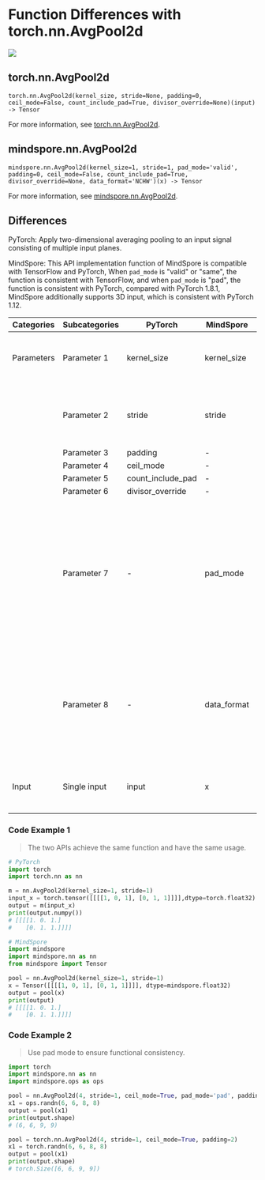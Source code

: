 # Function Differences with torch.nn.AvgPool2d

<a href="https://gitee.com/mindspore/docs/blob/master/docs/mindspore/source_en/note/api_mapping/pytorch_diff/AvgPool2d.md" target="_blank"><img src="https://mindspore-website.obs.cn-north-4.myhuaweicloud.com/website-images/master/resource/_static/logo_source_en.png"></a>

## torch.nn.AvgPool2d

```text
torch.nn.AvgPool2d(kernel_size, stride=None, padding=0, ceil_mode=False, count_include_pad=True, divisor_override=None)(input) -> Tensor
```

For more information, see [torch.nn.AvgPool2d](https://PyTorch.org/docs/1.8.1/generated/torch.nn.AvgPool2d.html).

## mindspore.nn.AvgPool2d

```text
mindspore.nn.AvgPool2d(kernel_size=1, stride=1, pad_mode='valid', padding=0, ceil_mode=False, count_include_pad=True, divisor_override=None, data_format='NCHW')(x) -> Tensor
```

For more information, see [mindspore.nn.AvgPool2d](https://www.mindspore.cn/docs/en/master/api_python/nn/mindspore.nn.AvgPool2d.html).

## Differences

PyTorch: Apply two-dimensional averaging pooling to an input signal consisting of multiple input planes.

MindSpore: This API implementation function of MindSpore is compatible with TensorFlow and PyTorch, When `pad_mode` is "valid" or "same", the function is consistent with TensorFlow, and when `pad_mode` is "pad", the function is consistent with PyTorch, compared with PyTorch 1.8.1, MindSpore additionally supports 3D input, which is consistent with PyTorch 1.12.

| Categories | Subcategories   | PyTorch     | MindSpore   | Differences   |
| ---- | ----- | ------- | --------- | -------------- |
| Parameters | Parameter 1 | kernel_size  | kernel_size | Consistent function, no default values for PyTorch    |
|      | Parameter 2 | stride     | stride  | Consistent function, different default values of parameters            |
|      | Parameter 3 | padding     | -    | Consistent|
|      | Parameter 4 | ceil_mode             | -           | Consistent|
|      | Parameter 5 | count_include_pad     | -           | Consistent |
|      | Parameter 6 | divisor_override | -           | Consistent |
|      | Parameter 7 | -                     | pad_mode    | MindSpore specifies how the pooling will be filled, with optional values of "same", "valid" or "pad". PyTorch does not have this parameter|
|      | Parameter 8 | -                     | data_format    | Specify the input data format in MindSpore, either "NHWC" or "NCHW". PyTorch does not have this parameter |
| Input | Single input | input                 | x           | Same function, different parameter names                               |

### Code Example 1

> The two APIs achieve the same function and have the same usage.

```python
# PyTorch
import torch
import torch.nn as nn

m = nn.AvgPool2d(kernel_size=1, stride=1)
input_x = torch.tensor([[[[1, 0, 1], [0, 1, 1]]]],dtype=torch.float32)
output = m(input_x)
print(output.numpy())
# [[[[1. 0. 1.]
#    [0. 1. 1.]]]]

# MindSpore
import mindspore
import mindspore.nn as nn
from mindspore import Tensor

pool = nn.AvgPool2d(kernel_size=1, stride=1)
x = Tensor([[[[1, 0, 1], [0, 1, 1]]]], dtype=mindspore.float32)
output = pool(x)
print(output)
# [[[[1. 0. 1.]
#    [0. 1. 1.]]]]
```

### Code Example 2

> Use pad mode to ensure functional consistency.

```python
import torch
import mindspore.nn as nn
import mindspore.ops as ops

pool = nn.AvgPool2d(4, stride=1, ceil_mode=True, pad_mode='pad', padding=2)
x1 = ops.randn(6, 6, 8, 8)
output = pool(x1)
print(output.shape)
# (6, 6, 9, 9)

pool = torch.nn.AvgPool2d(4, stride=1, ceil_mode=True, padding=2)
x1 = torch.randn(6, 6, 8, 8)
output = pool(x1)
print(output.shape)
# torch.Size([6, 6, 9, 9])
```